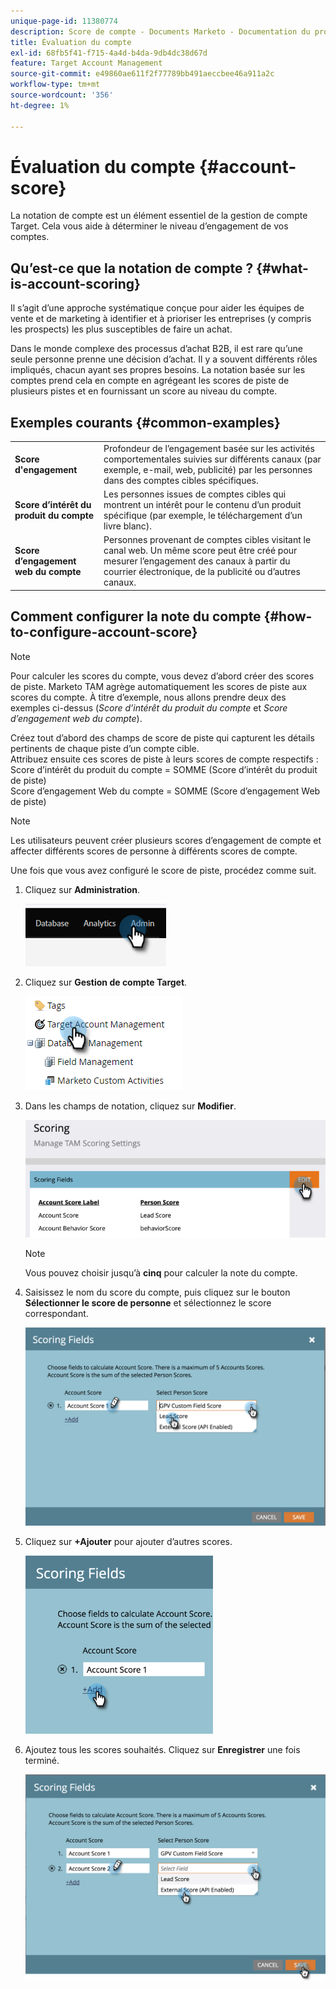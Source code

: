 ```yaml
---
unique-page-id: 11380774
description: Score de compte - Documents Marketo - Documentation du produit
title: Évaluation du compte
exl-id: 68fb5f41-f715-4a4d-b4da-9db4dc38d67d
feature: Target Account Management
source-git-commit: e49860ae611f2f77789bb491aeccbee46a911a2c
workflow-type: tm+mt
source-wordcount: '356'
ht-degree: 1%

---
```


# Évaluation du compte {#account-score}

La notation de compte est un élément essentiel de la gestion de compte Target. Cela vous aide à déterminer le niveau d’engagement de vos comptes.

## Qu’est-ce que la notation de compte ? {#what-is-account-scoring}

Il s’agit d’une approche systématique conçue pour aider les équipes de vente et de marketing à identifier et à prioriser les entreprises (y compris les prospects) les plus susceptibles de faire un achat.

Dans le monde complexe des processus d’achat B2B, il est rare qu’une seule personne prenne une décision d’achat. Il y a souvent différents rôles impliqués, chacun ayant ses propres besoins. La notation basée sur les comptes prend cela en compte en agrégeant les scores de piste de plusieurs pistes et en fournissant un score au niveau du compte.

## Exemples courants {#common-examples}

<table> 
 <tbody>
  <tr>
   <td><strong>Score d'engagement</strong></td> 
   <td>Profondeur de l’engagement basée sur les activités comportementales suivies sur différents canaux (par exemple, e-mail, web, publicité) par les personnes dans des comptes cibles spécifiques.</td>
  </tr>
  <tr>
   <td><strong>Score d’intérêt du produit du compte</strong></td>
   <td>Les personnes issues de comptes cibles qui montrent un intérêt pour le contenu d’un produit spécifique (par exemple, le téléchargement d’un livre blanc).</td> 
  </tr>
  <tr>
   <td><strong>Score d’engagement web du compte</strong></td>
   <td>Personnes provenant de comptes cibles visitant le canal web. Un même score peut être créé pour mesurer l’engagement des canaux à partir du courrier électronique, de la publicité ou d’autres canaux.</td> 
  </tr>
 </tbody>
</table>

## Comment configurer la note du compte {#how-to-configure-account-score}

>[!NOTE]
>
>Pour calculer les scores du compte, vous devez d’abord créer des scores de piste. Marketo TAM agrège automatiquement les scores de piste aux scores du compte. À titre d’exemple, nous allons prendre deux des exemples ci-dessus (_Score d’intérêt du produit du compte_ et _Score d’engagement web du compte_).
>
>Créez tout d’abord des champs de score de piste qui capturent les détails pertinents de chaque piste d’un compte cible.\
>Attribuez ensuite ces scores de piste à leurs scores de compte respectifs :\
>Score d’intérêt du produit du compte = SOMME (Score d’intérêt du produit de piste)\
>Score d’engagement Web du compte = SOMME (Score d’engagement Web de piste)

>[!NOTE]
>
>Les utilisateurs peuvent créer plusieurs scores d’engagement de compte et affecter différents scores de personne à différents scores de compte.

Une fois que vous avez configuré le score de piste, procédez comme suit.

1. Cliquez sur **Administration**.

   ![](assets/account-score-1.png)

1. Cliquez sur **Gestion de compte Target**.

   ![](assets/account-score-2.png)

1. Dans les champs de notation, cliquez sur **Modifier**.

   ![](assets/account-score-3.png)

   >[!NOTE]
   >
   >Vous pouvez choisir jusqu’à **cinq** pour calculer la note du compte.

1. Saisissez le nom du score du compte, puis cliquez sur le bouton **Sélectionner le score de personne** et sélectionnez le score correspondant.

   ![](assets/account-score-4.png)

1. Cliquez sur **+Ajouter** pour ajouter d’autres scores.

   ![](assets/account-score-5.png)

1. Ajoutez tous les scores souhaités. Cliquez sur **Enregistrer** une fois terminé.

   ![](assets/account-score-6.png)
